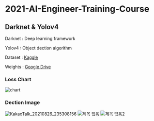# 2021-AI-Engineer-Training-Course

## Darknet & Yolov4

Darknet : Deep learning framework

Yolov4 : Object dection algorithm

Dataset : [Kaggle](https://www.kaggle.com/choemarco/mouse-book)

Weights : [Google Drive](https://drive.google.com/file/d/1Jy4jGshzCzajSByDK6k0YIDVVXi-z3lt/view?usp=sharing)

### Loss Chart

![chart](https://user-images.githubusercontent.com/57928967/131074266-ea9d09ee-f283-417a-9316-7b3c233c232b.png)

### Dection Image

![KakaoTalk_20210826_235308156](https://user-images.githubusercontent.com/57928967/131076509-914342f4-5d42-4e26-a232-4721793ace9d.png)
![제목 없음](https://user-images.githubusercontent.com/57928967/131076559-3594e545-fb8e-4af5-991c-6756ed8db5e0.png)
![제목 없음2](https://user-images.githubusercontent.com/57928967/131076582-4ba750db-eb38-4157-bd84-fa3e3c3e07b2.png)



